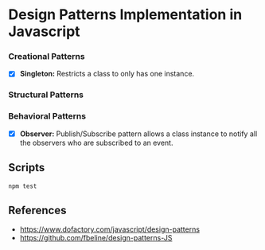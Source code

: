 # Design Patterns Implementation in Javascript

### Creational Patterns

-   [x] **Singleton:** Restricts a class to only has one instance.

### Structural Patterns

### Behavioral Patterns

-   [x] **Observer:** Publish/Subscribe pattern allows a class instance to notify all the observers who are subscribed to an event.

## Scripts

`npm test`

## References

-   https://www.dofactory.com/javascript/design-patterns
-   https://github.com/fbeline/design-patterns-JS
